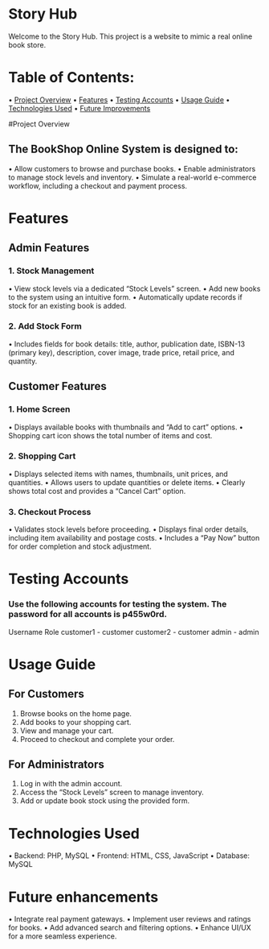 # Story Hub

Welcome to the Story Hub. This project is a website to mimic a real online book store.

# Table of Contents:

• [Project Overview](Project-Overview)
• [Features](Features)
• [Testing Accounts](Testing-Accounts)
• [Usage Guide](Usage-Guide)
• [Technologies Used](Technologies-Used)
• [Future Improvements](Future-Improvements)

#Project Overview

## The BookShop Online System is designed to:

• Allow customers to browse and purchase books.
• Enable administrators to manage stock levels and inventory.
• Simulate a real-world e-commerce workflow, including a checkout and payment process.

# Features

## Admin Features

### 1. Stock Management

• View stock levels via a dedicated “Stock Levels” screen.
• Add new books to the system using an intuitive form.
• Automatically update records if stock for an existing book is added.

### 2. Add Stock Form

• Includes fields for book details: title, author, publication date, ISBN-13 (primary key), description, cover image, trade price, retail price, and quantity.

## Customer Features

### 1. Home Screen

• Displays available books with thumbnails and “Add to cart” options.
• Shopping cart icon shows the total number of items and cost.

### 2. Shopping Cart

• Displays selected items with names, thumbnails, unit prices, and quantities.
• Allows users to update quantities or delete items.
• Clearly shows total cost and provides a “Cancel Cart” option.

### 3. Checkout Process

• Validates stock levels before proceeding.
• Displays final order details, including item availability and postage costs.
• Includes a “Pay Now” button for order completion and stock adjustment.

# Testing Accounts

### Use the following accounts for testing the system. The password for all accounts is p455w0rd.

Username Role
customer1 - customer
customer2 - customer
admin - admin

# Usage Guide

## For Customers

1.  Browse books on the home page.
2.  Add books to your shopping cart.
3.  View and manage your cart.
4.  Proceed to checkout and complete your order.

## For Administrators

1.  Log in with the admin account.
2.  Access the “Stock Levels” screen to manage inventory.
3.  Add or update book stock using the provided form.

# Technologies Used

• Backend: PHP, MySQL
• Frontend: HTML, CSS, JavaScript
• Database: MySQL

# Future enhancements

• Integrate real payment gateways.
• Implement user reviews and ratings for books.
• Add advanced search and filtering options.
• Enhance UI/UX for a more seamless experience.
